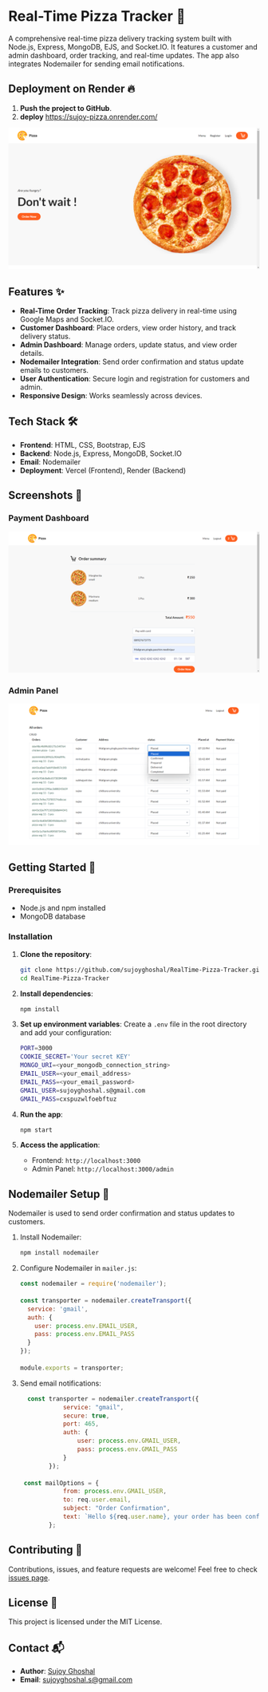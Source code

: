 # Real-Time Pizza Tracker 🍕

A comprehensive real-time pizza delivery tracking system built with Node.js, Express, MongoDB, EJS, and Socket.IO. It features a customer and admin dashboard, order tracking, and real-time updates. The app also integrates Nodemailer for sending email notifications.

## Deployment on Render 🔥

1. **Push the project to GitHub**.
2. **deploy** https://sujoy-pizza.onrender.com/

![Real-Time Pizza Tracker](./images/dashboard.png)

## Features ✨

- **Real-Time Order Tracking**: Track pizza delivery in real-time using Google Maps and Socket.IO.
- **Customer Dashboard**: Place orders, view order history, and track delivery status.
- **Admin Dashboard**: Manage orders, update status, and view order details.
- **Nodemailer Integration**: Send order confirmation and status update emails to customers.
- **User Authentication**: Secure login and registration for customers and admin.
- **Responsive Design**: Works seamlessly across devices.

## Tech Stack 🛠️

- **Frontend**: HTML, CSS, Bootstrap, EJS
- **Backend**: Node.js, Express, MongoDB, Socket.IO
- **Email**: Nodemailer
- **Deployment**: Vercel (Frontend), Render (Backend)

## Screenshots 📸

### Payment Dashboard
![Customer Dashboard](./images/payament.png)

### Admin Panel
![Admin Panel](./images/admin.png)

## Getting Started 🚀

### Prerequisites

- Node.js and npm installed
- MongoDB database

### Installation

1. **Clone the repository**:

    ```bash
    git clone https://github.com/sujoyghoshal/RealTime-Pizza-Tracker.git
    cd RealTime-Pizza-Tracker
    ```

2. **Install dependencies**:

    ```bash
    npm install
    ```

3. **Set up environment variables**:
   Create a `.env` file in the root directory and add your configuration:

    ```bash
    PORT=3000
    COOKIE_SECRET='Your secret KEY'
    MONGO_URI=<your_mongodb_connection_string>
    EMAIL_USER=<your_email_address>
    EMAIL_PASS=<your_email_password>
    GMAIL_USER=sujoyghoshal.s@gmail.com
    GMAIL_PASS=cxspuzwlfoebftuz
    ```

4. **Run the app**:

    ```bash
    npm start
    ```

5. **Access the application**:

    - Frontend: `http://localhost:3000`
    - Admin Panel: `http://localhost:3000/admin`

## Nodemailer Setup 📧

Nodemailer is used to send order confirmation and status updates to customers.

1. Install Nodemailer:

    ```bash
    npm install nodemailer
    ```

2. Configure Nodemailer in `mailer.js`:

    ```javascript
    const nodemailer = require('nodemailer');

    const transporter = nodemailer.createTransport({
      service: 'gmail',
      auth: {
        user: process.env.EMAIL_USER,
        pass: process.env.EMAIL_PASS
      }
    });

    module.exports = transporter;
    ```

3. Send email notifications:

    ```javascript
      const transporter = nodemailer.createTransport({
                service: "gmail",
                secure: true,
                port: 465,
                auth: {
                    user: process.env.GMAIL_USER,
                    pass: process.env.GMAIL_PASS
                }
            });

     const mailOptions = {
                from: process.env.GMAIL_USER,
                to: req.user.email,
                subject: "Order Confirmation",
                text: `Hello ${req.user.name}, your order has been confirmed! Order ID: ${order._id}` 
            };
    ```

## Contributing 🤝

Contributions, issues, and feature requests are welcome! Feel free to check [issues page](https://github.com/sujoyghoshal/RealTime-Pizza-Tracker/issues).

## License 📄

This project is licensed under the MIT License.

## Contact 📬

- **Author**: [Sujoy Ghoshal](https://github.com/sujoyghoshal)
- **Email**: sujoyghoshal.s@gmail.com
